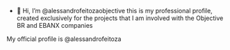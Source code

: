 - 👋 Hi, I’m @alessandrofeitozaobjective this is my professional profile, created exclusively for the projects that I am involved with the Objective BR and EBANX companies

My official profile is @alessandrofeitoza

<!---
alessandrofeitozaobjective/alessandrofeitozaobjective is a ✨ special ✨ repository because its `README.md` (this file) appears on your GitHub profile.
You can click the Preview link to take a look at your changes.
--->
